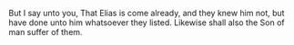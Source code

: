But I say unto you, That Elias is come already, and they knew him not, but have done unto him whatsoever they listed. Likewise shall also the Son of man suffer of them.
